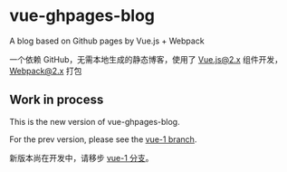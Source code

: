 # vue-ghpages-blog

A blog based on Github pages by Vue.js + Webpack

一个依赖 GitHub，无需本地生成的静态博客，使用了 Vue.js@2.x 组件开发，Webpack@2.x 打包

## Work in process

This is the new version of vue-ghpages-blog.

For the prev version, please see the [vue-1 branch](https://github.com/viko16/vue-ghpages-blog/tree/vue-1). 

新版本尚在开发中，请移步 [vue-1 分支](https://github.com/viko16/vue-ghpages-blog/tree/vue-1)。